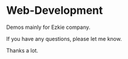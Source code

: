 # Web-Development

Demos mainly for Ezkie company.

If you have any questions, please let me know.

Thanks a lot.
